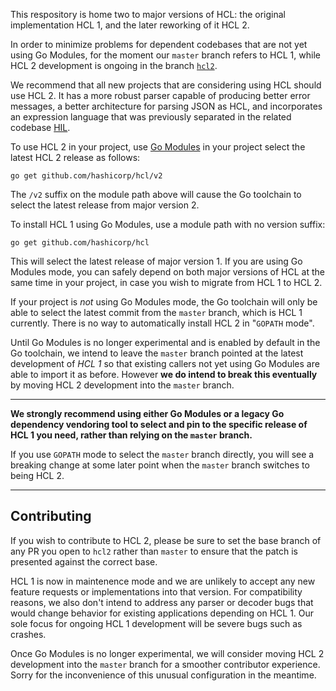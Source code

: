 This respository is home two to major versions of HCL: the original
implementation HCL 1, and the later reworking of it HCL 2.

In order to minimize problems for dependent codebases that are not yet using
Go Modules, for the moment our `master` branch refers to HCL 1, while HCL 2
development is ongoing in the branch [`hcl2`](https://github.com/hashicorp/hcl/tree/hcl2).

We recommend that all new projects that are considering using HCL should use
HCL 2. It has a more robust parser capable of producing better error messages,
a better architecture for parsing JSON as HCL, and incorporates an expression
language that was previously separated in the related codebase
[HIL](https://github.com/hashicorp/hil).

To use HCL 2 in your project, use [Go Modules](https://github.com/golang/go/wiki/Modules)
in your project select the latest HCL 2 release as follows:

```
go get github.com/hashicorp/hcl/v2
```

The `/v2` suffix on the module path above will cause the Go toolchain to select
the latest release from major version 2.

To install HCL 1 using Go Modules, use a module path with no version suffix:

```
go get github.com/hashicorp/hcl
```

This will select the latest release of major version 1. If you are using
Go Modules mode, you can safely depend on both major versions of HCL at the
same time in your project, in case you wish to migrate from HCL 1 to HCL 2.

If your project is _not_ using Go Modules mode, the Go toolchain will only be
able to select the latest commit from the `master` branch, which is HCL 1
currently. There is no way to automatically install HCL 2 in "`GOPATH` mode".

Until Go Modules is no longer experimental and is enabled by default in the Go
toolchain, we intend to leave the `master` branch pointed at the latest
development of _HCL 1_ so that existing callers not yet using Go Modules are
able to import it as before. However **we do intend to break this eventually**
by moving HCL 2 development into the `master` branch.

----

**We strongly recommend using either Go Modules or a legacy Go dependency vendoring tool to select and pin to the specific release of HCL 1 you need, rather than relying on the `master` branch.**

If you use `GOPATH` mode to select the `master` branch directly, you will see a breaking change at some later point when the `master` branch switches to being HCL 2.

----

## Contributing

If you wish to contribute to HCL 2, please be sure to set the base branch of
any PR you open to `hcl2` rather than `master` to ensure that the patch is
presented against the correct base.

HCL 1 is now in maintenence mode and we are unlikely to accept any new feature
requests or implementations into that version. For compatibility reasons, we
also don't intend to address any parser or decoder bugs that would change
behavior for existing applications depending on HCL 1. Our sole focus for
ongoing HCL 1 development will be severe bugs such as crashes.

Once Go Modules is no longer experimental, we will consider moving HCL 2
development into the `master` branch for a smoother contributor experience.
Sorry for the inconvenience of this unusual configuration in the meantime.
